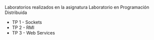 Laboratorios realizados en la asignatura Laboratorio en Programación Distribuida
* TP 1 - Sockets
* TP 2 - RMI 
* TP 3 - Web Services
